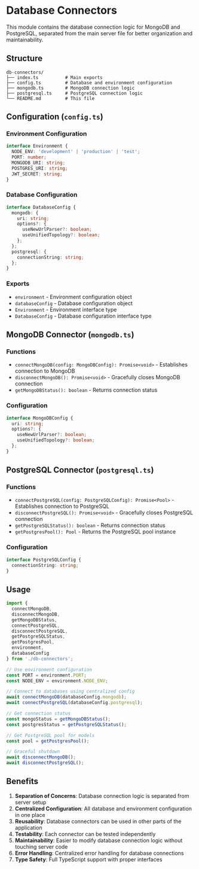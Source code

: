# Database Connectors

This module contains the database connection logic for MongoDB and PostgreSQL, separated from the main server file for better organization and maintainability.

## Structure

```
db-connectors/
├── index.ts          # Main exports
├── config.ts         # Database and environment configuration
├── mongodb.ts        # MongoDB connection logic
├── postgresql.ts     # PostgreSQL connection logic
└── README.md         # This file
```

## Configuration (`config.ts`)

### Environment Configuration

```typescript
interface Environment {
  NODE_ENV: 'development' | 'production' | 'test';
  PORT: number;
  MONGODB_URI: string;
  POSTGRES_URI: string;
  JWT_SECRET: string;
}
```

### Database Configuration

```typescript
interface DatabaseConfig {
  mongodb: {
    uri: string;
    options?: {
      useNewUrlParser?: boolean;
      useUnifiedTopology?: boolean;
    };
  };
  postgresql: {
    connectionString: string;
  };
}
```

### Exports

- `environment` - Environment configuration object
- `databaseConfig` - Database configuration object
- `Environment` - Environment interface type
- `DatabaseConfig` - Database configuration interface type

## MongoDB Connector (`mongodb.ts`)

### Functions

- `connectMongoDB(config: MongoDBConfig): Promise<void>` - Establishes connection to MongoDB
- `disconnectMongoDB(): Promise<void>` - Gracefully closes MongoDB connection
- `getMongoDBStatus(): boolean` - Returns connection status

### Configuration

```typescript
interface MongoDBConfig {
  uri: string;
  options?: {
    useNewUrlParser?: boolean;
    useUnifiedTopology?: boolean;
  };
}
```

## PostgreSQL Connector (`postgresql.ts`)

### Functions

- `connectPostgreSQL(config: PostgreSQLConfig): Promise<Pool>` - Establishes connection to PostgreSQL
- `disconnectPostgreSQL(): Promise<void>` - Gracefully closes PostgreSQL connection
- `getPostgreSQLStatus(): boolean` - Returns connection status
- `getPostgresPool(): Pool` - Returns the PostgreSQL pool instance

### Configuration

```typescript
interface PostgreSQLConfig {
  connectionString: string;
}
```

## Usage

```typescript
import { 
  connectMongoDB, 
  disconnectMongoDB, 
  getMongoDBStatus,
  connectPostgreSQL, 
  disconnectPostgreSQL, 
  getPostgreSQLStatus,
  getPostgresPool,
  environment,
  databaseConfig
} from './db-connectors';

// Use environment configuration
const PORT = environment.PORT;
const NODE_ENV = environment.NODE_ENV;

// Connect to databases using centralized config
await connectMongoDB(databaseConfig.mongodb);
await connectPostgreSQL(databaseConfig.postgresql);

// Get connection status
const mongoStatus = getMongoDBStatus();
const postgresStatus = getPostgreSQLStatus();

// Get PostgreSQL pool for models
const pool = getPostgresPool();

// Graceful shutdown
await disconnectMongoDB();
await disconnectPostgreSQL();
```

## Benefits

1. **Separation of Concerns**: Database connection logic is separated from server setup
2. **Centralized Configuration**: All database and environment configuration in one place
3. **Reusability**: Database connectors can be used in other parts of the application
4. **Testability**: Each connector can be tested independently
5. **Maintainability**: Easier to modify database connection logic without touching server code
6. **Error Handling**: Centralized error handling for database connections
7. **Type Safety**: Full TypeScript support with proper interfaces
